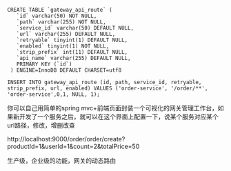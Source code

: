 ```
CREATE TABLE `gateway_api_route` (
   `id` varchar(50) NOT NULL,
   `path` varchar(255) NOT NULL,
   `service_id` varchar(50) DEFAULT NULL,
   `url` varchar(255) DEFAULT NULL,
   `retryable` tinyint(1) DEFAULT NULL,
   `enabled` tinyint(1) NOT NULL,
   `strip_prefix` int(11) DEFAULT NULL,
   `api_name` varchar(255) DEFAULT NULL,
   PRIMARY KEY (`id`)
 ) ENGINE=InnoDB DEFAULT CHARSET=utf8

INSERT INTO gateway_api_route (id, path, service_id, retryable, strip_prefix, url, enabled) VALUES ('order-service', '/order/**', 'order-service',0,1, NULL, 1);

   ```

你可以自己用简单的spring mvc+前端页面封装一个可视化的网关管理工作台，如果新开发了一个服务之后，就可以在这个界面上配置一下，说某个服务对应某个url路径，修改，增删改查

http://localhost:9000/order/order/create?productId=1&userId=1&count=2&totalPrice=50

生产级，企业级的功能，网关的动态路由
